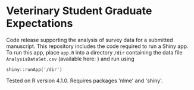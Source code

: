 # Veterinary Student Graduate Expectations
Code release supporting the analysis of survey data for a submitted manuscript. This repository includes the code required to run a Shiny app. To run this app, place `app.R` into a directory `/dir` containing the data file `AnalysisDataSet.csv` (available here: <TBD>) and run using

```
shiny::runApp('/dir')
```

Tested on R version 4.1.0. Requires packages 'nlme' and 'shiny'.
